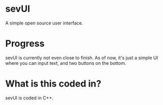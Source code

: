 # sevUI
A simple open source user interface.
# Progress
sevUI is currently not even close to finish. As of now, it's just a simple UI where you can input text, and two buttons on the bottom.
# What is this coded in?
sevUI is coded in C++.
